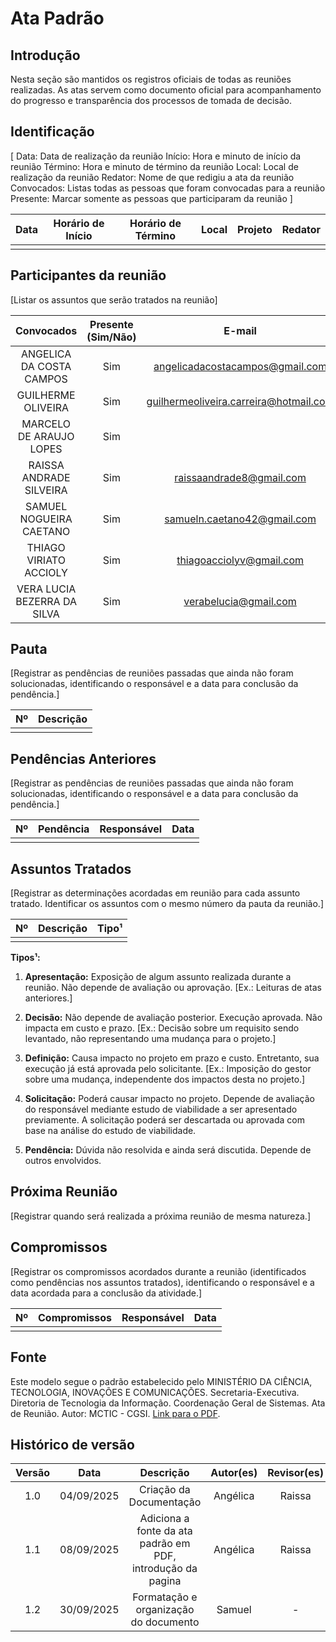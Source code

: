 # Ata Padrão

## Introdução

Nesta seção são mantidos os registros oficiais de todas as reuniões realizadas. As atas servem como documento oficial para acompanhamento do progresso e transparência dos processos de tomada de decisão.

## Identificação

[ Data: Data de realização da reunião
Início: Hora e minuto de início da reunião
Término: Hora e minuto de término da reunião
Local: Local de realização da reunião
Redator: Nome de que redigiu a ata da reunião
Convocados: Listas todas as pessoas que foram convocadas para a reunião
Presente: Marcar somente as pessoas que participaram da reunião
]

| Data | Horário de Início | Horário de Término | Local | Projeto | Redator |
| :--: | :---------------: | :----------------: | :---: | :-----: | :-----: |
|      |                   |                    |       |         |         |

## Participantes da reunião

[Listar os assuntos que serão tratados na reunião]

|         Convocados          | Presente (Sim/Não) |                 E-mail                 |
| :-------------------------: | :----------------: | :------------------------------------: |
|  ANGELICA DA COSTA CAMPOS   |        Sim         |    angelicadacostacampos@gmail.com     |
|     GUILHERME OLIVEIRA      |        Sim         | guilhermeoliveira.carreira@hotmail.com |
|   MARCELO DE ARAUJO LOPES   |        Sim         |                                        |
|   RAISSA ANDRADE SILVEIRA   |        Sim         |        raissaandrade8@gmail.com        |
|   SAMUEL NOGUEIRA CAETANO   |        Sim         |      samueln.caetano42@gmail.com       |
|   THIAGO VIRIATO ACCIOLY    |        Sim         |        thiagoacciolyv@gmail.com        |
| VERA LUCIA BEZERRA DA SILVA |        Sim         |         verabelucia@gmail.com          |

## Pauta

[Registrar as pendências de reuniões passadas que ainda não foram solucionadas, identificando o responsável e a data para conclusão da pendência.]

| Nº  | Descrição |
| :-: | :-------: |
|     |           |

## Pendências Anteriores

[Registrar as pendências de reuniões passadas que ainda não foram solucionadas, identificando o responsável e a data para conclusão da pendência.]

| Nº  | Pendência | Responsável | Data |
| :-: | :-------: | :---------: | :--: |
|     |           |             |      |

## Assuntos Tratados

[Registrar as determinações acordadas em reunião para cada assunto tratado. Identificar os assuntos com o mesmo número da pauta da reunião.]

| Nº  | Descrição | Tipo¹ |
| :-: | :-------: | :---: |
|     |           |       |

**Tipos¹:**

1. **Apresentação:** Exposição de algum assunto realizada durante a reunião. Não depende de avaliação ou aprovação. [Ex.: Leituras de atas anteriores.]

2. **Decisão:** Não depende de avaliação posterior. Execução aprovada. Não impacta em custo e prazo. [Ex.: Decisão sobre um requisito sendo levantado, não representando uma mudança para o projeto.]

3. **Definição:** Causa impacto no projeto em prazo e custo. Entretanto, sua execução já está aprovada pelo solicitante. [Ex.: Imposição do gestor sobre uma mudança, independente dos impactos desta no projeto.]

4. **Solicitação:** Poderá causar impacto no projeto. Depende de avaliação do responsável mediante estudo de viabilidade a ser apresentado previamente. A solicitação poderá ser descartada ou aprovada com base na análise do estudo de viabilidade.

5. **Pendência:** Dúvida não resolvida e ainda será discutida. Depende de outros envolvidos.

## Próxima Reunião

[Registrar quando será realizada a próxima reunião de mesma natureza.]

## Compromissos

[Registrar os compromissos acordados durante a reunião (identificados como pendências nos assuntos tratados), identificando o responsável e a data acordada para a conclusão da atividade.]

| Nº  | Compromissos | Responsável | Data |
| :-: | :----------: | :---------: | :--: |
|     |              |             |      |

## Fonte

Este modelo segue o padrão estabelecido pelo MINISTÉRIO DA CIÊNCIA, TECNOLOGIA, INOVAÇÕES E COMUNICAÇÕES. Secretaria-Executiva. Diretoria de Tecnologia da Informação. Coordenação Geral de Sistemas. Ata de Reunião. Autor: MCTIC - CGSI. [Link para o PDF](./../../00-assets/pdfs/outros/ata_padrao.pdf).

## Histórico de versão

| Versão |    Data    |                          Descrição                          | Autor(es) | Revisor(es) |
| :----: | :--------: | :---------------------------------------------------------: | :-------: | :---------: |
|  1.0   | 04/09/2025 |                   Criação da Documentação                   | Angélica  |   Raissa    |
|  1.1   | 08/09/2025 | Adiciona a fonte da ata padrão em PDF, introdução da pagina | Angélica  |   Raissa    |
|  1.2   | 30/09/2025 |            Formatação e organização do documento            |  Samuel   |      -      |
